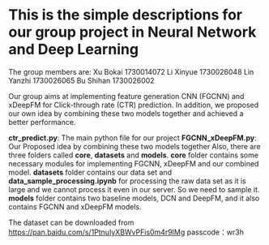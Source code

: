 # This is the simple descriptions for our group project in Neural Network and Deep Learning
The group members are:
Xu Bokai 1730014072
Li Xinyue  1730026048
Lin Yanzhi  1730026065
Bu Shihan 1730026002

Our group aims at implementing feature generation CNN (FGCNN) and xDeepFM for Click-through rate (CTR) prediction. In addition, we proposed our own idea by combining these two models together and achieved a better performance.

**ctr_predict.py**: The main python file for our project
**FGCNN_xDeepFM.py**: Our Proposed idea by combining these two models together
Also, there are three folders called **core**, **datasets** and **models**. **core** folder contains some necessary modules for implementing FGCNN, xDeepFM and our combined model. **datasets** folder contains our data set and **data_sample_processing.ipynb** for processing the raw data set as it is large and we cannot process it even in our server. So we need to sample it. **models** folder contains two baseline models, DCN and DeepFM, and it also contains FGCNN and xDeepFM models.

The dataset can be downloaded from https://pan.baidu.com/s/1PtnuIyXBWvPFis0m4r9IMg 
passcode：wr3h
